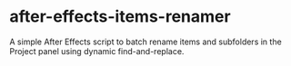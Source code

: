 # after-effects-items-renamer
A simple After Effects script to batch rename items and subfolders in the Project panel using dynamic find-and-replace.
